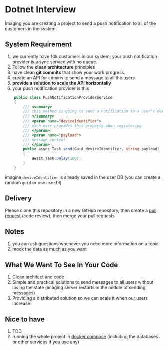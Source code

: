 # Dotnet Interview
Imaging you are creating a project to send a push notification
to all of the customers in the system.

## System Requirement
1. we currently have 10k customers in our system; your push notification provider is a sync service with no queue.
2. Follow the **clean architecture** principles
3. have clean **git commits** that show your work progress.
4. create an API for admins to send a message to all the users
5. **provide a solution to scale the API horizontally**
6. your push notification provider is this
```csharp
    public class PushNotificationProviderService
    {
        /// <summary>
        /// this method is going to send a notification to a user's device
        /// </summary>
        /// <param name="deviceIdentifier">
        /// each user provides this property when registering
        /// </param>
        /// <param name="payload">
        /// message content
        /// </param>
        public async Task send(Guid deviceIdentifier, string payload)
        {
            await Task.Delay(100);
        }
    }
```
imagine `deviceIdentifier` is already saved in the user DB
(you can create a random `guid` or use `userId`)

## Delivery
Please clone this repository in a new GitHub repository,
then create a [pull request](https://docs.github.com/en/pull-requests/collaborating-with-pull-requests/proposing-changes-to-your-work-with-pull-requests/about-pull-requests) (code review),
then merge your pull requests

## Notes
1. you can ask questions whenever you need more information on a topic
2. mock the data as much as you want

## What We Want To See In Your Code
1. Clean architect and code
2. Simple and practical solutions to send messages to
   all users without losing the state (imaging server restarts in the middle of sending messages)
3. Providing a distributed solution so we can scale it when our users increase

## Nice to have
1. TDD
2. running the whole project in [docker compose](https://learn.microsoft.com/en-us/aspnet/core/security/docker-compose-https?view=aspnetcore-7.0)
   (including the databases or other services if you use any)
